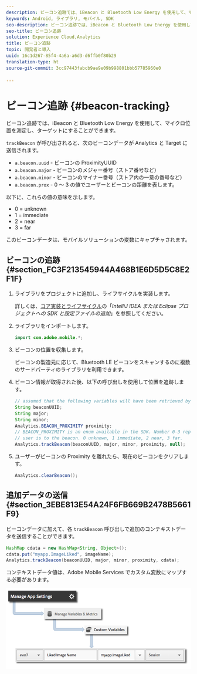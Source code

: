 ```yaml
---
description: ビーコン追跡では、iBeacon と Bluetooth Low Energy を使用して、マイクロ位置を測定し、ターゲットにすることができます。
keywords: Android, ライブラリ, モバイル, SDK
seo-description: ビーコン追跡では、iBeacon と Bluetooth Low Energy を使用して、マイクロ位置を測定し、ターゲットにすることができます。
seo-title: ビーコン追跡
solution: Experience Cloud,Analytics
title: ビーコン追跡
topic: 開発者と導入
uuid: 16c1d267-85f4-4a6a-a6d3-d6ffb0f80b29
translation-type: ht
source-git-commit: 3cc97443fabcb9ae9e09b998801bbb57785960e0

---
```



# ビーコン追跡 {#beacon-tracking}

ビーコン追跡では、iBeacon と Bluetooth Low Energy を使用して、マイクロ位置を測定し、ターゲットにすることができます。

`trackBeacon` が呼び出されると、次のビーコンデータが Analytics と Target に送信されます。

* `a.beacon.uuid` - ビーコンの ProximityUUID
* `a.beacon.major` - ビーコンのメジャー番号（ストア番号など）
* `a.beacon.minor` - ビーコンのマイナー番号（ストア内の一意の番号など）
* `a.beacon.prox` - 0 ～ 3 の値でユーザーとビーコンの距離を表します。

以下に、これらの値の意味を示します。

* 0 = unknown
* 1 = immediate
* 2 = near
* 3 = far

このビーコンデータは、モバイルソリューションの変数にキャプチャされます。

## ビーコンの追跡 {#section_FC3F213545944A468B1E6D5D5C8E2F1F}

1. ライブラリをプロジェクトに追加し、ライフサイクルを実装します。

   詳しくは、[コア実装とライフサイクル](/help/android/getting-started/dev-qs.md)の「*IntelliJ IDEA または Eclipse プロジェクトへの SDK と設定ファイルの追加*」を参照してください。

1. ライブラリをインポートします。

   ```java
   import com.adobe.mobile.*;
   ```

1. ビーコンの位置を収集します。

   ビーコンの製造元に応じて、Bluetooth LE ビーコンをスキャンするのに複数のサードパーティのライブラリを利用できます。
1. ビーコン情報が取得された後、以下の呼び出しを使用して位置を追跡します。

   ```java
   // assumed that the following variables will have been retrieved by the 3rd party beacon library 
   String beaconUUID; 
   String major; 
   String minor; 
   Analytics.BEACON_PROXIMITY proximity;  
   // BEACON_PROXIMITY is an enum available in the SDK. Number 0-3 representing how close the 
   // user is to the beacon. 0 unknown, 1 immediate, 2 near, 3 far.  
   Analytics.trackBeacon(beaconUUID, major, minor, proximity, null);
   ```

1. ユーザーがビーコンの Proximity を離れたら、現在のビーコンをクリアします。

   ```java
   Analytics.clearBeacon();
   ```

## 追加データの送信 {#section_3EBE813E54A24F6FB669B2478B5661F9}

ビーコンデータに加えて、各 `trackBeacon` 呼び出しで追加のコンテキストデータを送信することができます。

```java
HashMap cdata = new HashMap<String, Object>(); 
cdata.put("myapp.ImageLiked", imageName); 
Analytics.trackBeacon(beaconUUID, major, minor, proximity, cdata);
```

コンテキストデータ値は、Adobe Mobile Services でカスタム変数にマップする必要があります。

![](assets/map-variable-context-ltv.png)

